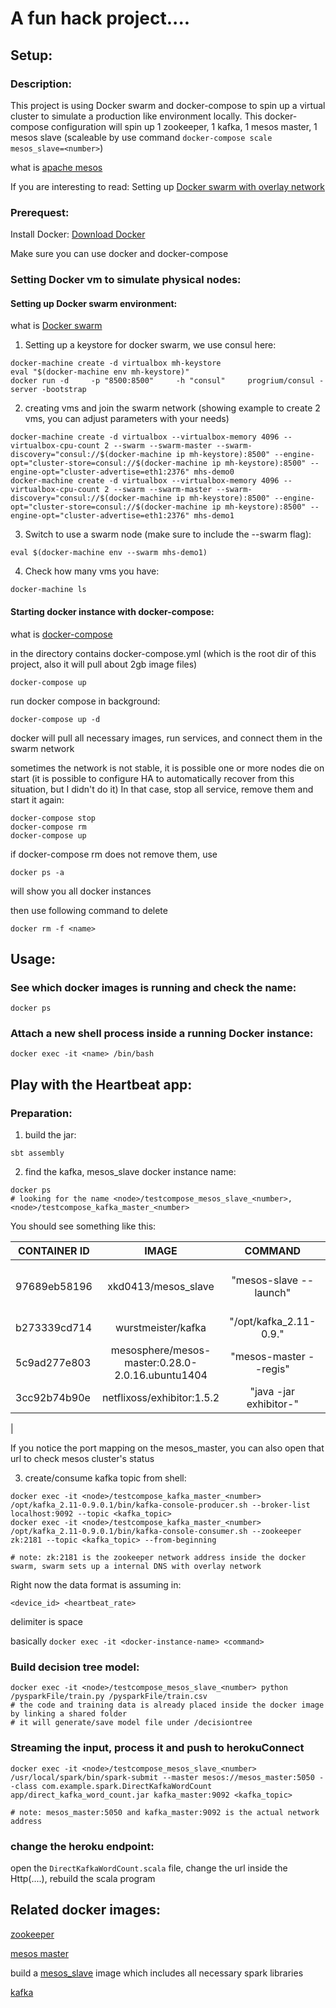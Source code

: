 # A fun hack project....

## Setup:

### Description:

This project is using Docker swarm and docker-compose to spin up a virtual cluster to simulate a production like environment locally.
This docker-compose configuration will spin up 1 zookeeper, 1 kafka, 1 mesos master, 1 mesos slave (scaleable by use command `docker-compose scale mesos_slave=<number>`)

what is [apache mesos](http://mesos.apache.org/)

If you are interesting to read: Setting up [Docker swarm with overlay network](https://docs.docker.com/engine/userguide/networking/get-started-overlay/)

### Prerequest:

Install Docker: [Download Docker](https://docs.docker.com/mac/step_one/)

Make sure you can use docker and docker-compose

### Setting Docker vm to simulate physical nodes:

#### Setting up Docker swarm environment:

what is [Docker swarm](https://docs.docker.com/swarm/)

1. Setting up a keystore for docker swarm, we use consul here:

```
docker-machine create -d virtualbox mh-keystore
eval "$(docker-machine env mh-keystore)"
docker run -d     -p "8500:8500"     -h "consul"     progrium/consul -server -bootstrap
```

2. creating vms and join the swarm network (showing example to create 2 vms, you can adjust parameters with your needs)
```
docker-machine create -d virtualbox --virtualbox-memory 4096 --virtualbox-cpu-count 2 --swarm --swarm-master --swarm-discovery="consul://$(docker-machine ip mh-keystore):8500" --engine-opt="cluster-store=consul://$(docker-machine ip mh-keystore):8500" --engine-opt="cluster-advertise=eth1:2376" mhs-demo0
docker-machine create -d virtualbox --virtualbox-memory 4096 --virtualbox-cpu-count 2 --swarm --swarm-master --swarm-discovery="consul://$(docker-machine ip mh-keystore):8500" --engine-opt="cluster-store=consul://$(docker-machine ip mh-keystore):8500" --engine-opt="cluster-advertise=eth1:2376" mhs-demo1
```

3. Switch to use a swarm node (make sure to include the --swarm flag):

```
eval $(docker-machine env --swarm mhs-demo1)
```

4. Check how many vms you have:
```
docker-machine ls
```

#### Starting docker instance with docker-compose:

what is [docker-compose](https://docs.docker.com/compose/)

in the directory contains docker-compose.yml (which is the root dir of this project, also it will pull about 2gb image files)

```
docker-compose up
```

run docker compose in background:
```
docker-compose up -d
```
docker will pull all necessary images, run services, and connect them in the swarm network

sometimes the network is not stable, it is possible one or more nodes die on start (it is possible to configure HA to automatically recover from this situation, but I didn't do it) In that case, stop all service, remove them and start it again:

```
docker-compose stop
docker-compose rm
docker-compose up
```

if docker-compose rm does not remove them, use

```
docker ps -a
```
will show you all docker instances

then use following command to delete
```
docker rm -f <name>
```

## Usage:

### See which docker images is running and check the name:
```
docker ps
```

### Attach a new shell process inside a running Docker instance:
```
docker exec -it <name> /bin/bash
```

## Play with the Heartbeat app:

### Preparation:
1. build the jar:
```
sbt assembly
```

2. find the kafka, mesos_slave docker instance name:
```
docker ps
# looking for the name <node>/testcompose_mesos_slave_<number>, <node>/testcompose_kafka_master_<number>
```

You should see something like this:

|CONTAINER ID    |    IMAGE                 |                             COMMAND            |      CREATED      |       STATUS        |      PORTS             |                                           NAMES|
| ------------- |:-------------:| :-----:| :-------------: |:-------------:| :-----:|-----:|
| 97689eb58196    |     xkd0413/mesos_slave          |                       "mesos-slave --launch" |   2 hours ago  |        Up 2 hours     |      4040/tcp, 7001-7006/tcp, 7077/tcp, 8080-8081/tcp, 8888/tcp |   mhs-demo0/testcompose_mesos_slave_1| 
| b273339cd714   |      wurstmeister/kafka           |                       "/opt/kafka_2.11-0.9."  |  2 hours ago        |  Up 2  hours        |   192.168.99.101:9092->9092/tcp  |                               mhs-demo0/testcompose_kafka_master_1| 
| 5c9ad277e803   |      mesosphere/mesos-master:0.28.0-2.0.16.ubuntu1404  |  "mesos-master --regis" |   2 hours ago        |  Up 2  hours        |   192.168.99.102:5050->5050/tcp          |                       mhs-demo1/testcompose_mesos_master_1| 
| 3cc92b74b90e    |     netflixoss/exhibitor:1.5.2             |             "java -jar exhibitor-"  |  2 hours ago      |    Up 2  hours         |  2181/tcp, 2888/tcp, 3888/tcp, 8080/tcp    |                    mhs-demo1/testcompose_zk_1| 
| 

If you notice the port mapping on the mesos_master, you can also open that url to check mesos cluster's status

3. create/consume kafka topic from shell:
```
docker exec -it <node>/testcompose_kafka_master_<number> /opt/kafka_2.11-0.9.0.1/bin/kafka-console-producer.sh --broker-list localhost:9092 --topic <kafka_topic>
docker exec -it <node>/testcompose_kafka_master_<number> /opt/kafka_2.11-0.9.0.1/bin/kafka-console-consumer.sh --zookeeper zk:2181 --topic <kafka_topic> --from-beginning

# note: zk:2181 is the zookeeper network address inside the docker swarm, swarm sets up a internal DNS with overlay network
```

Right now the data format is assuming in: 

`<device_id> <heartbeat_rate>`

delimiter is space

basically `docker exec -it <docker-instance-name> <command>`

### Build decision tree model:
```
docker exec -it <node>/testcompose_mesos_slave_<number> python /pysparkFile/train.py /pysparkFile/train.csv
# the code and training data is already placed inside the docker image by linking a shared folder
# it will generate/save model file under /decisiontree
```

### Streaming the input, process it and push to herokuConnect
```
docker exec -it <node>/testcompose_mesos_slave_<number> /usr/local/spark/bin/spark-submit --master mesos://mesos_master:5050 --class com.example.spark.DirectKafkaWordCount app/direct_kafka_word_count.jar kafka_master:9092 <kafka_topic>

# note: mesos_master:5050 and kafka_master:9092 is the actual network address
```

### change the heroku endpoint:
open the `DirectKafkaWordCount.scala` file, change the url inside the Http(....), rebuild the scala program

## Related docker images:

[zookeeper](https://hub.docker.com/r/netflixoss/exhibitor/)

[mesos master](https://hub.docker.com/r/mesosphere/mesos-master/)

build a [mesos_slave](https://github.com/kaidix/mesos_slave) image which includes all necessary spark libraries

[kafka](https://hub.docker.com/r/wurstmeister/kafka/)



